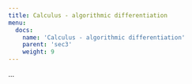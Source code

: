 ```yaml
---
title: Calculus - algorithmic differentiation
menu:
  docs:
    name: 'Calculus - algorithmic differentiation'
    parent: 'sec3'
    weight: 9
---
```

...
